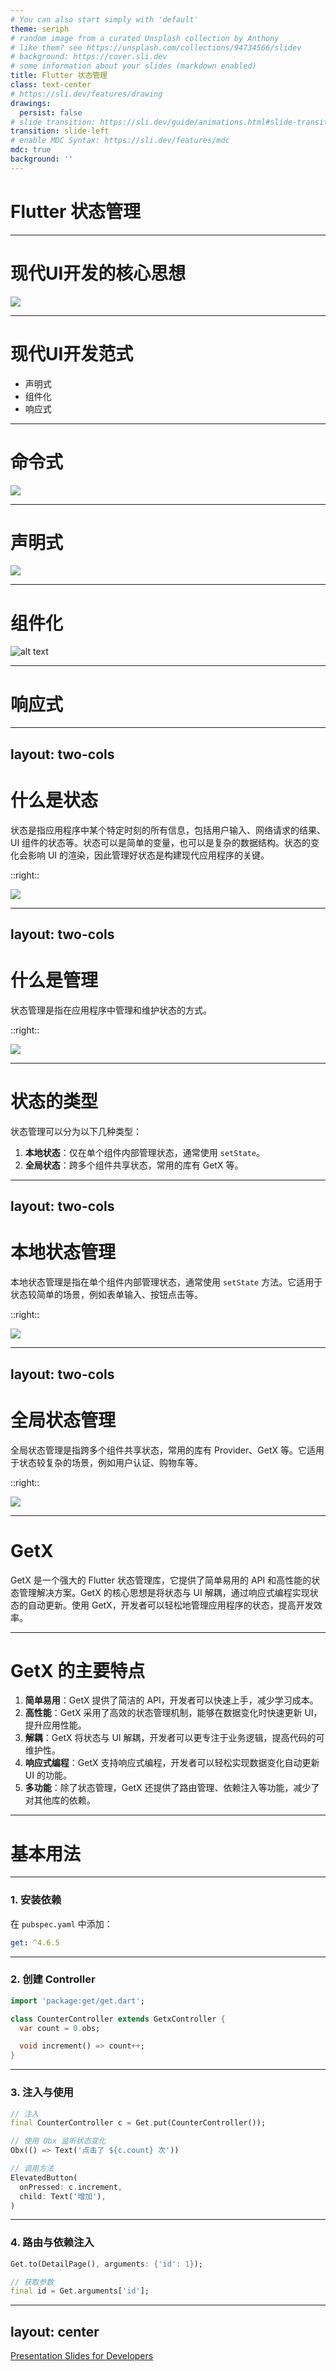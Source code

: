 ```yaml
---
# You can also start simply with 'default'
theme: seriph
# random image from a curated Unsplash collection by Anthony
# like them? see https://unsplash.com/collections/94734566/slidev
# background: https://cover.sli.dev
# some information about your slides (markdown enabled)
title: Flutter 状态管理
class: text-center
# https://sli.dev/features/drawing
drawings:
  persist: false
# slide transition: https://sli.dev/guide/animations.html#slide-transitions
transition: slide-left
# enable MDC Syntax: https://sli.dev/features/mdc
mdc: true
background: ''
---
```


# Flutter 状态管理

---

# 现代UI开发的核心思想

![](./images/ui-equals-function-of-state.png)


---

# 现代UI开发范式

<div class=" flex items-center justify-center h-[80%]">

- 声明式
- 组件化
- 响应式

</div>

---

# 命令式

![](./images/image%20copy.png)


---

# 声明式

![](./images/image%20copy%202.png)


---

# 组件化

<div class=" flex items-center justify-center h-[100%]">

![alt text](./images/image%20copy%204.png)

</div>

---

# 响应式


---
layout: two-cols
---

# 什么是状态

状态是指应用程序中某个特定时刻的所有信息，包括用户输入、网络请求的结果、UI 组件的状态等。状态可以是简单的变量，也可以是复杂的数据结构。状态的变化会影响 UI 的渲染，因此管理好状态是构建现代应用程序的关键。

::right::

![](./images/a0afdedd8ee865e62d36484fe1c431b0.jpeg)

---
layout: two-cols
---

# 什么是管理

状态管理是指在应用程序中管理和维护状态的方式。

::right::

![](./images/6089d76fcf75a7676d2df08a7ad3bce0.jpeg)

---

#  状态的类型

<div class=" flex flex-col  justify-center h-[40%]">

状态管理可以分为以下几种类型：

1. **本地状态**：仅在单个组件内部管理状态，通常使用 `setState`。
2. **全局状态**：跨多个组件共享状态，常用的库有 GetX 等。

</div>

---
layout: two-cols
---

# 本地状态管理

本地状态管理是指在单个组件内部管理状态，通常使用 `setState` 方法。它适用于状态较简单的场景，例如表单输入、按钮点击等。

::right::

![](./images/image%20copy%203.png)

---
layout: two-cols
---

# 全局状态管理

全局状态管理是指跨多个组件共享状态，常用的库有 Provider、GetX 等。它适用于状态较复杂的场景，例如用户认证、购物车等。

::right::

![](./images/image%20copy%204.png)

---

# GetX

<div class=" flex flex-col  justify-center h-[40%]">

GetX 是一个强大的 Flutter 状态管理库，它提供了简单易用的 API 和高性能的状态管理解决方案。GetX 的核心思想是将状态与 UI 解耦，通过响应式编程实现状态的自动更新。使用 GetX，开发者可以轻松地管理应用程序的状态，提高开发效率。

</div>

---

# GetX 的主要特点

<div class=" flex flex-col  justify-center h-[60%]">

1. **简单易用**：GetX 提供了简洁的 API，开发者可以快速上手，减少学习成本。
2. **高性能**：GetX 采用了高效的状态管理机制，能够在数据变化时快速更新 UI，提升应用性能。
3. **解耦**：GetX 将状态与 UI 解耦，开发者可以更专注于业务逻辑，提高代码的可维护性。
4. **响应式编程**：GetX 支持响应式编程，开发者可以轻松实现数据变化自动更新 UI 的功能。
5. **多功能**：除了状态管理，GetX 还提供了路由管理、依赖注入等功能，减少了对其他库的依赖。

</div>

---

<div class=" flex   items-center justify-center h-[100%]">

# 基本用法

</div>

---


<div class=" flex flex-col  justify-center h-[60%]">

### 1. 安装依赖

在 `pubspec.yaml` 中添加：

```yaml
get: ^4.6.5
```

</div>

---


<div class=" flex flex-col  justify-center h-[60%]">

### 2. 创建 Controller


```dart
import 'package:get/get.dart';

class CounterController extends GetxController {
  var count = 0.obs;

  void increment() => count++;
}
```

</div>

---


<div class=" flex flex-col  justify-center h-[60%]">

### 3. 注入与使用


```dart
// 注入
final CounterController c = Get.put(CounterController());

// 使用 Obx 监听状态变化
Obx(() => Text('点击了 ${c.count} 次'))

// 调用方法
ElevatedButton(
  onPressed: c.increment,
  child: Text('增加'),
)
```

</div>

---


<div class=" flex flex-col  justify-center h-[60%]">

### 4. 路由与依赖注入


```dart
Get.to(DetailPage(), arguments: {'id': 1});

// 获取参数
final id = Get.arguments['id'];
```

</div>

<!-- --- -->

<!-- #  GetX状态更新流程

<div class=" flex flex-col  justify-center h-[10%]">

![](./images/image.png)

</div> -->

---
layout: center
---

[Presentation Slides for Developers](https://sli.dev)